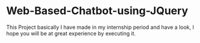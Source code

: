 # Web-Based-Chatbot-using-JQuery
This Project basically I have made in my internship period and have a look, I hope you will be at great experience by executing it.
